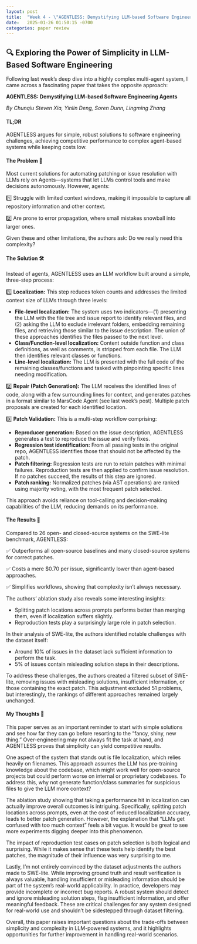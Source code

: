 ```yaml
---
layout: post
title:  "Week 4 - \"AGENTLESS: Demystifying LLM-based Software Engineering Agents\""
date:   2025-01-26 01:50:15 -0700
categories: paper review
---
```


## 🔍 Exploring the Power of Simplicity in LLM-Based Software Engineering
Following last week’s deep dive into a highly complex multi-agent system, I came across a fascinating paper that takes the opposite approach:

**AGENTLESS: Demystifying LLM-based Software Engineering Agents**

*By Chunqiu Steven Xia, Yinlin Deng, Soren Dunn, Lingming Zhang*

#### TL;DR

AGENTLESS argues for simple, robust solutions to software engineering challenges, achieving competitive performance to complex agent-based systems while keeping costs low.

#### The Problem 🤔

Most current solutions for automating patching or issue resolution with LLMs rely on Agents—systems that let LLMs control tools and make decisions autonomously. However, agents:

1️⃣ Struggle with limited context windows, making it impossible to capture all repository information and other context.

2️⃣ Are prone to error propagation, where small mistakes snowball into larger ones.

Given these and other limitations, the authors ask: Do we really need this complexity?

#### The Solution 🛠️

Instead of agents, AGENTLESS uses an LLM workflow built around a simple, three-step process:

1️⃣ **Localization:** This step reduces token counts and addresses the limited context size of LLMs through three levels:

* **File-level localization:** The system uses two indicators—(1) presenting the LLM with the file tree and issue report to identify relevant files, and (2) asking the LLM to exclude irrelevant folders, embedding remaining files, and retrieving those similar to the issue description. The union of these approaches identifies the files passed to the next level.
* **Class/Function-level localization:** Content outside function and class definitions, as well as comments, is stripped from each file. The LLM then identifies relevant classes or functions.
* **Line-level localization:** The LLM is presented with the full code of the remaining classes/functions and tasked with pinpointing specific lines needing modification.

2️⃣ **Repair (Patch Generation):** The LLM receives the identified lines of code, along with a few surrounding lines for context, and generates patches in a format similar to MarsCode Agent (see last week’s post). Multiple patch proposals are created for each identified location.

3️⃣ **Patch Validation:** This is a multi-step workflow comprising:

* **Reproducer generation:** Based on the issue description, AGENTLESS generates a test to reproduce the issue and verify fixes.
* **Regression test identification:** From all passing tests in the original repo, AGENTLESS identifies those that should not be affected by the patch.
* **Patch filtering:** Regression tests are run to retain patches with minimal failures. Reproduction tests are then applied to confirm issue resolution. If no patches succeed, the results of this step are ignored.
* **Patch ranking:** Normalized patches (via AST operations) are ranked using majority voting, with the most frequent patch selected.

This approach avoids reliance on tool-calling and decision-making capabilities of the LLM, reducing demands on its performance.

#### The Results 🚀

Compared to 26 open- and closed-source systems on the SWE-lite benchmark, AGENTLESS:

✅ Outperforms all open-source baselines and many closed-source systems for correct patches.

✅ Costs a mere $0.70 per issue, significantly lower than agent-based approaches.

✅ Simplifies workflows, showing that complexity isn’t always necessary.

The authors’ ablation study also reveals some interesting insights:

* Splitting patch locations across prompts performs better than merging them, even if localization suffers slightly.
* Reproduction tests play a surprisingly large role in patch selection.

In their analysis of SWE-lite, the authors identified notable challenges with the dataset itself:

* Around 10% of issues in the dataset lack sufficient information to perform the task.
* 5% of issues contain misleading solution steps in their descriptions.

To address these challenges, the authors created a filtered subset of SWE-lite, removing issues with misleading solutions, insufficient information, or those containing the exact patch. This adjustment excluded 51 problems, but interestingly, the rankings of different approaches remained largely unchanged.

#### My Thoughts 💭

This paper serves as an important reminder to start with simple solutions and see how far they can go before resorting to the “fancy, shiny, new thing.” Over-engineering may not always fit the task at hand, and AGENTLESS proves that simplicity can yield competitive results.

One aspect of the system that stands out is file localization, which relies heavily on filenames. This approach assumes the LLM has pre-training knowledge about the codebase, which might work well for open-source projects but could perform worse on internal or proprietary codebases. To address this, why not generate function/class summaries for suspicious files to give the LLM more context?

The ablation study showing that taking a performance hit in localization can actually improve overall outcomes is intriguing. Specifically, splitting patch locations across prompts, even at the cost of reduced localization accuracy, leads to better patch generation. However, the explanation that “LLMs get confused with too much context” feels a bit vague. It would be great to see more experiments digging deeper into this phenomenon.

The impact of reproduction test cases on patch selection is both logical and surprising. While it makes sense that these tests help identify the best patches, the magnitude of their influence was very surprising to me.

Lastly, I’m not entirely convinced by the dataset adjustments the authors made to SWE-lite. While improving ground truth and result verification is always valuable, handling insufficient or misleading information should be part of the system’s real-world applicability. In practice, developers may provide incomplete or incorrect bug reports. A robust system should detect and ignore misleading solution steps, flag insufficient information, and offer meaningful feedback. These are critical challenges for any system designed for real-world use and shouldn’t be sidestepped through dataset filtering.

Overall, this paper raises important questions about the trade-offs between simplicity and complexity in LLM-powered systems, and it highlights opportunities for further improvement in handling real-world scenarios.

